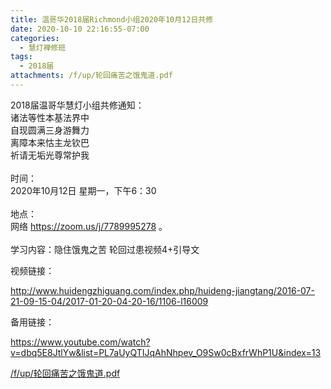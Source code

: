 ```yaml
---
title: 温哥华2018届Richmond小组2020年10月12日共修
date: 2020-10-10 22:16:55-07:00
categories:
  - 慧灯禅修班
tags:
  - 2018届
attachments: /f/up/轮回痛苦之饿鬼道.pdf
---
```

2018届温哥华慧灯小组共修通知：\
诸法等性本基法界中\
自现圆满三身游舞力\
离障本来怙主龙钦巴\
祈请无垢光尊常护我\
\
时间：\
2020年10月12日 星期一，下午6：30\
\
地点：\
网络 <https://zoom.us/j/7789995278> 。\
\
学习内容：隐住饿鬼之苦 轮回过患视频4+引导文

视频链接：
<!--StartFragment-->

<http://www.huidengzhiguang.com/index.php/huideng-jiangtang/2016-07-21-09-15-04/2017-01-20-04-20-16/1106-l16009>

<!--EndFragment-->

备用链接：

<!--StartFragment-->

<https://www.youtube.com/watch?v=dbq5E8JtlYw&list=PL7aUyQTIJqAhNhpev_O9Sw0cBxfrWhP1U&index=13>

[/f/up/轮回痛苦之饿鬼道.pdf](/f/up/轮回痛苦之饿鬼道.pdf)